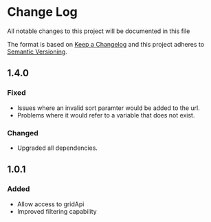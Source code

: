 # Change Log
All notable changes to this project will be documented in this file

The format is based on [Keep a Changelog](http://keepachangelog.com/)
and this project adheres to [Semantic Versioning](http://semver.org/).

## 1.4.0
### Fixed
 - Issues where an invalid sort paramter would be added to the url.
 - Problems where it would refer to a variable that does not exist.

### Changed
 - Upgraded all dependencies.

## 1.0.1
### Added
 - Allow access to gridApi
 - Improved filtering capability
